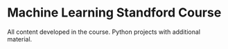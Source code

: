# Machine Learning Standford Course
 All content developed in the course. Python projects with additional material.

